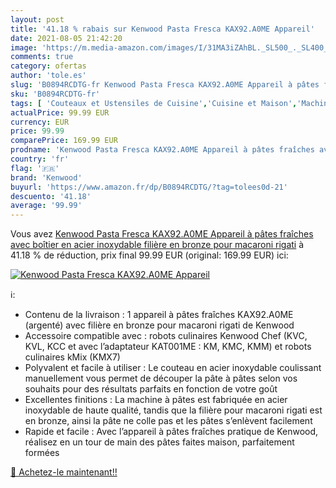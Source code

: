 ```yaml
---
layout: post
title: '41.18 % rabais sur Kenwood Pasta Fresca KAX92.A0ME Appareil'
date: 2021-08-05 21:42:20
image: 'https://m.media-amazon.com/images/I/31MA3iZAhBL._SL500_._SL400_.jpg'
comments: true
category: ofertas
author: 'tole.es'
slug: 'B0894RCDTG-fr Kenwood Pasta Fresca KAX92.A0ME Appareil à pâtes fraîches...'
sku: 'B0894RCDTG-fr'
tags: [ 'Couteaux et Ustensiles de Cuisine','Cuisine et Maison','Machines à pâtes manuelles','Ustensiles pour pâtes','kenwood', ]
actualPrice: 99.99 EUR
currency: EUR
price: 99.99
comparePrice: 169.99 EUR
prodname: 'Kenwood Pasta Fresca KAX92.A0ME Appareil à pâtes fraîches avec boîtier en acier inoxydable  filière en bronze pour macaroni rigati'
country: 'fr'
flag: '🇫🇷'
brand: 'Kenwood'
buyurl: 'https://www.amazon.fr/dp/B0894RCDTG/?tag=tolees0d-21'
descuento: '41.18'
average: '99.99'
---
```


Vous avez [Kenwood Pasta Fresca KAX92.A0ME Appareil à pâtes fraîches avec boîtier en acier inoxydable  filière en bronze pour macaroni rigati](https://www.amazon.fr/dp/B0894RCDTG/?tag=tolees0d-21)  à  41.18 % de réduction, prix final  99.99 EUR (original: 169.99 EUR) ici:

[![Kenwood Pasta Fresca KAX92.A0ME Appareil](https://m.media-amazon.com/images/I/31MA3iZAhBL._SL500_._SL400_.jpg)](https://www.amazon.fr/dp/B0894RCDTG/?tag=tolees0d-21)

ℹ️:

- Contenu de la livraison : 1 appareil à pâtes fraîches KAX92.A0ME (argenté) avec filière en bronze pour macaroni rigati de Kenwood
- Accessoire compatible avec : robots culinaires Kenwood Chef (KVC, KVL, KCC et avec l’adaptateur KAT001ME : KM, KMC, KMM) et robots culinaires kMix (KMX7)
- Polyvalent et facile à utiliser : Le couteau en acier inoxydable coulissant manuellement vous permet de découper la pâte à pâtes selon vos souhaits pour des résultats parfaits en fonction de votre goût
- Excellentes finitions : La machine à pâtes est fabriquée en acier inoxydable de haute qualité, tandis que la filière pour macaroni rigati est en bronze, ainsi la pâte ne colle pas et les pâtes s’enlèvent facilement
- Rapide et facile : Avec l’appareil à pâtes fraîches pratique de Kenwood, réalisez en un tour de main des pâtes faites maison, parfaitement formées

[🛒 Achetez-le maintenant!!](https://www.amazon.fr/dp/B0894RCDTG/?tag=tolees0d-21)
